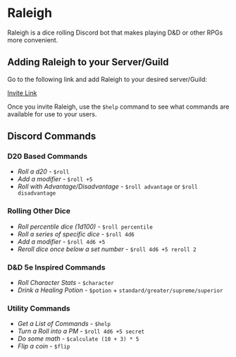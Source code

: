 # Raleigh

Raleigh is a dice rolling Discord bot that makes playing D&D or other RPGs more convenient.

## Adding Raleigh to your Server/Guild
Go to the following link and add Raleigh to your desired server/Guild:

[Invite Link](https://discord.com/api/oauth2/authorize?client_id=812355774763892777&permissions=2048&scope=bot)

Once you invite Raleigh, use the `$help` command to see what commands are available for use to your users.

## Discord Commands
### D20 Based Commands
- *Roll a d20* - `$roll`
- *Add a modifier* - `$roll +5`
- *Roll with Advantage/Disadvantage* - `$roll advantage` or `$roll disadvantage`

### Rolling Other Dice
- *Roll percentile dice (1d100)* - `$roll percentile`
- *Roll a series of specific dice* - `$roll 4d6`
- *Add a modifier* - `$roll 4d6 +5`
- *Reroll dice once below a set number* - `$roll 4d6 +5 reroll 2`

### D&D 5e Inspired Commands
- *Roll Character Stats* - `$character`
- *Drink a Healing Potion* - `$potion` + `standard/greater/supreme/superior`

### Utility Commands
- *Get a List of Commands* - `$help`
- *Turn a Roll into a PM* - `$roll 4d6 +5 secret`
- *Do some math* - `$calculate (10 + 3) * 5`
- *Flip a coin* - `$flip`
